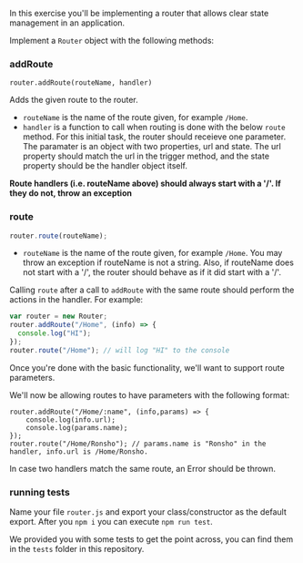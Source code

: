 In this exercise you'll be implementing a router that allows clear state management in an application.

Implement a `Router` object with the following methods:

### addRoute

    router.addRoute(routeName, handler)

Adds the given route to the router.
 
 - `routeName` is the name of the route given, for example `/Home`.
 - `handler` is a function to call when routing is done with the below `route` method. For this initial task, the router should receieve one parameter. The paramater is an object with two properties, url and state. The url property should match the url in the trigger method, and the state property should be the handler object itself.
 
 **Route handlers (i.e. routeName above) should always start with a '/'. If they do not, throw an exception**

### route

```js
router.route(routeName);
```

 - `routeName` is the name of the route given, for example `/Home`.  You may throw an exception if routeName is not a string. Also, if routeName does not start with a '/', the router should behave as if it did start with a '/'.

Calling `route` after a call to `addRoute` with the same route should perform the actions in the handler. For example:

```js
var router = new Router;
router.addRoute("/Home", (info) => {
  console.log("HI");
});
router.route("/Home"); // will log "HI" to the console
```    

Once you're done with the basic functionality, we'll want to support route parameters.

We'll now be allowing routes to have parameters with the following format:

    router.addRoute("/Home/:name", (info,params) => {
        console.log(info.url);
        console.log(params.name); 
    });
    router.route("/Home/Ronsho"); // params.name is "Ronsho" in the handler, info.url is /Home/Ronsho.
    
In case two handlers match the same route, an Error should be thrown.


### running tests
Name your file `router.js` and export your class/constructor as the default export. After you `npm i` you can execute `npm run test`.

We provided you with some tests to get the point across, you can find them in the `tests` folder in this repository.
